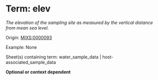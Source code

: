 # Term: elev

*The elevation of the sampling site as measured by the vertical distance from mean sea level.*

Origin: [MIXS:0000093](https://w3id.org/mixs/0000093)

Example: None

Sheet(s) containing term: water_sample_data | host-associated_sample_data

**Optional or context dependent**